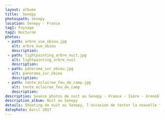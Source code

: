 ```yaml
---
layout: albums
title:  Senepy
photospath: Senepy
location: Senepy - France
tag1: Paysage
tag2: Nocturne
photos:
 - path: arbre_vue_obiou.jpg
   alt: arbre_vue_obiou
   description:
 - path: lightpainting_arbre_nuit.jpg
   alt: lightpainting_arbre_nuit
   description:
 - path: panorama_sur_obiou.jpg
   alt: panorama_sur_obiou
   description:
 - path: tente_eclairee_feu_de_camp.jpg
   alt: tente_eclairee_feu_de_camp
   description:
description: Séance photos de nuit au Senepy - France - Isère - Grenoble - Photographies
description_album: Nuit au Senepy
details: Shooting de nuit au Senepy, l'occasion de tester la nouvelle tente. Avec une lune un peu trop présente, on ne s'est pas attardé sur la photo d'étoiles. On s'est plutôt amusé à faire du lightpainting avec les frontales, jouer avec la lumière du feu et profiter d'un magnifique lever de soleil sur l'Obiou.
datephoto: Avril 2017
---
```


